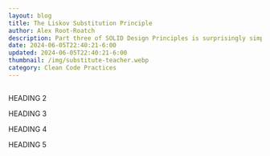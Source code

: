 ```yaml
---
layout: blog
title: The Liskov Substitution Principle
author: Alex Root-Roatch
description: Part three of SOLID Design Principles is surprisingly simple.
date: 2024-06-05T22:40:21-6:00
updated: 2024-06-05T22:40:21-6:00
thumbnail: /img/substitute-teacher.webp
category: Clean Code Practices
---
```


##  

HEADING 2

HEADING 3

HEADING 4

HEADING 5

